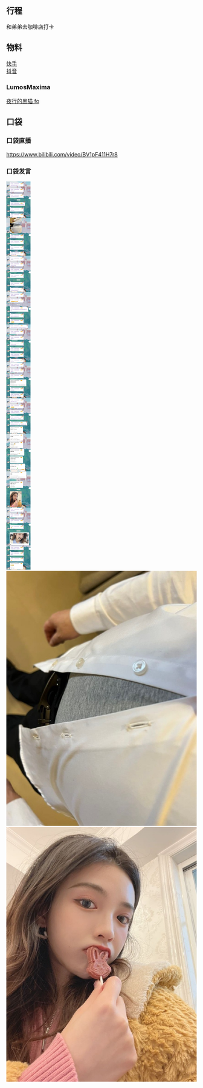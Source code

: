 ## 行程
和弟弟去咖啡店打卡

## 物料
[快手](https://www.kuaishou.com/short-video/3xki76acdq92iyi)<br>
[抖音](https://www.douyin.com/video/7058617139825020173)
### LumosMaxima
[夜行的黑猫 fo](https://weibo.com/7726863056/Ld2EmA7if)<br>
## 口袋
### 口袋直播
https://www.bilibili.com/video/BV1pF411H7r8
### 口袋发言
![口袋发言](./pocket48/imgs/messages1.jpeg)<br>
![口袋发言](./pocket48/imgs/P1.jpeg)<br>
![口袋发言](./pocket48/imgs/P2.jpeg)<br>
